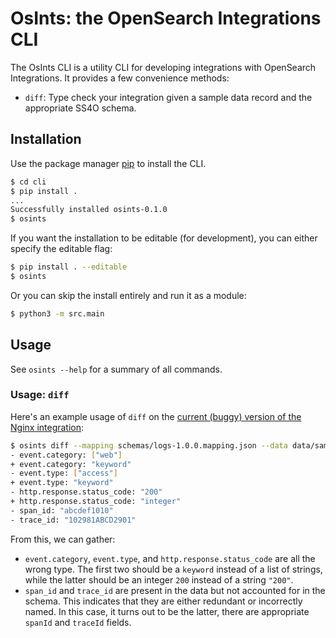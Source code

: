 # OsInts: the OpenSearch Integrations CLI

The OsInts CLI is a utility CLI for developing integrations with OpenSearch Integrations.
It provides a few convenience methods:

- `diff`: Type check your integration given a sample data record and the appropriate SS4O schema.

## Installation

Use the package manager [pip](https://pip.pypa.io/en/stable/) to install the CLI.

```bash
$ cd cli
$ pip install .
...
Successfully installed osints-0.1.0
$ osints
```

If you want the installation to be editable (for development), you can either specify the editable flag:

```bash
$ pip install . --editable
$ osints
```

Or you can skip the install entirely and run it as a module:

```bash
$ python3 -m src.main
```

## Usage

See `osints --help` for a summary of all commands.

### Usage: `diff`

Here's an example usage of `diff` on the [current (buggy) version of the Nginx integration](https://github.com/opensearch-project/dashboards-observability/tree/main/server/adaptors/integrations/__data__/repository/nginx):
```bash
$ osints diff --mapping schemas/logs-1.0.0.mapping.json --data data/sample.json
- event.category: ["web"]
+ event.category: "keyword"
- event.type: ["access"]
+ event.type: "keyword"
- http.response.status_code: "200"
+ http.response.status_code: "integer"
- span_id: "abcdef1010"
- trace_id: "102981ABCD2901"
```

From this, we can gather:
- `event.category`, `event.type`, and `http.response.status_code` are all the wrong type. The first two should be a `keyword` instead of a list of strings, while the latter should be an integer `200` instead of a string `"200"`.
- `span_id` and `trace_id` are present in the data but not accounted for in the schema. This indicates that they are either redundant or incorrectly named. In this case, it turns out to be the latter, there are appropriate `spanId` and `traceId` fields.

